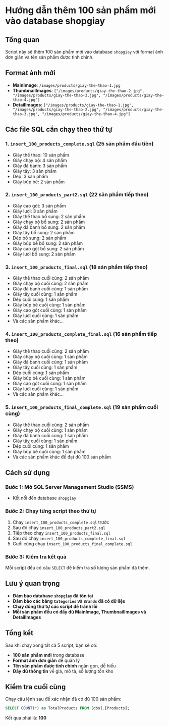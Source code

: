 # Hướng dẫn thêm 100 sản phẩm mới vào database shopgiay

## Tổng quan
Script này sẽ thêm 100 sản phẩm mới vào database `shopgiay` với format ảnh đơn giản và tên sản phẩm được tinh chỉnh.

## Format ảnh mới
- **MainImage**: `/images/products/giay-the-thao-1.jpg`
- **ThumbnailImages**: `["/images/products/giay-the-thao-2.jpg", "/images/products/giay-the-thao-3.jpg", "/images/products/giay-the-thao-4.jpg"]`
- **DetailImages**: `["/images/products/giay-the-thao-1.jpg", "/images/products/giay-the-thao-2.jpg", "/images/products/giay-the-thao-3.jpg", "/images/products/giay-the-thao-4.jpg"]`

## Các file SQL cần chạy theo thứ tự

### 1. `insert_100_products_complete.sql` (25 sản phẩm đầu tiên)
- Giày thể thao: 10 sản phẩm
- Giày chạy bộ: 4 sản phẩm  
- Giày đá banh: 3 sản phẩm
- Giày tây: 3 sản phẩm
- Dép: 3 sản phẩm
- Giày búp bê: 2 sản phẩm

### 2. `insert_100_products_part2.sql` (22 sản phẩm tiếp theo)
- Giày cao gót: 3 sản phẩm
- Giày lười: 3 sản phẩm
- Giày thể thao bổ sung: 2 sản phẩm
- Giày chạy bộ bổ sung: 2 sản phẩm
- Giày đá banh bổ sung: 2 sản phẩm
- Giày tây bổ sung: 2 sản phẩm
- Dép bổ sung: 2 sản phẩm
- Giày búp bê bổ sung: 2 sản phẩm
- Giày cao gót bổ sung: 2 sản phẩm
- Giày lười bổ sung: 2 sản phẩm

### 3. `insert_100_products_final.sql` (18 sản phẩm tiếp theo)
- Giày thể thao cuối cùng: 2 sản phẩm
- Giày chạy bộ cuối cùng: 2 sản phẩm
- Giày đá banh cuối cùng: 1 sản phẩm
- Giày tây cuối cùng: 1 sản phẩm
- Dép cuối cùng: 1 sản phẩm
- Giày búp bê cuối cùng: 1 sản phẩm
- Giày cao gót cuối cùng: 1 sản phẩm
- Giày lười cuối cùng: 1 sản phẩm
- Và các sản phẩm khác...

### 4. `insert_100_products_complete_final.sql` (16 sản phẩm tiếp theo)
- Giày thể thao cuối cùng: 2 sản phẩm
- Giày chạy bộ cuối cùng: 1 sản phẩm
- Giày đá banh cuối cùng: 1 sản phẩm
- Giày tây cuối cùng: 1 sản phẩm
- Dép cuối cùng: 1 sản phẩm
- Giày búp bê cuối cùng: 1 sản phẩm
- Giày cao gót cuối cùng: 1 sản phẩm
- Giày lười cuối cùng: 1 sản phẩm
- Và các sản phẩm khác...

### 5. `insert_100_products_final_complete.sql` (19 sản phẩm cuối cùng)
- Giày thể thao cuối cùng: 2 sản phẩm
- Giày chạy bộ cuối cùng: 1 sản phẩm
- Giày đá banh cuối cùng: 1 sản phẩm
- Giày tây cuối cùng: 1 sản phẩm
- Dép cuối cùng: 1 sản phẩm
- Giày búp bê cuối cùng: 1 sản phẩm
- Và các sản phẩm khác để đạt đủ 100 sản phẩm

## Cách sử dụng

### Bước 1: Mở SQL Server Management Studio (SSMS)
- Kết nối đến database `shopgiay`

### Bước 2: Chạy từng script theo thứ tự
1. Chạy `insert_100_products_complete.sql` trước
2. Sau đó chạy `insert_100_products_part2.sql`
3. Tiếp theo chạy `insert_100_products_final.sql`
4. Sau đó chạy `insert_100_products_complete_final.sql`
5. Cuối cùng chạy `insert_100_products_final_complete.sql`

### Bước 3: Kiểm tra kết quả
Mỗi script đều có câu `SELECT` để kiểm tra số lượng sản phẩm đã thêm.

## Lưu ý quan trọng
- **Đảm bảo database `shopgiay` đã tồn tại**
- **Đảm bảo các bảng `Categories` và `Brands` đã có dữ liệu**
- **Chạy đúng thứ tự các script để tránh lỗi**
- **Mỗi sản phẩm đều có đầy đủ MainImage, ThumbnailImages và DetailImages**

## Tổng kết
Sau khi chạy xong tất cả 5 script, bạn sẽ có:
- **100 sản phẩm mới** trong database
- **Format ảnh đơn giản** dễ quản lý
- **Tên sản phẩm được tinh chỉnh** ngắn gọn, dễ hiểu
- **Đầy đủ thông tin** về giá, mô tả, số lượng tồn kho

## Kiểm tra cuối cùng
Chạy câu lệnh sau để xác nhận đã có đủ 100 sản phẩm:
```sql
SELECT COUNT(*) as TotalProducts FROM [dbo].[Products];
```

Kết quả phải là: **100**
